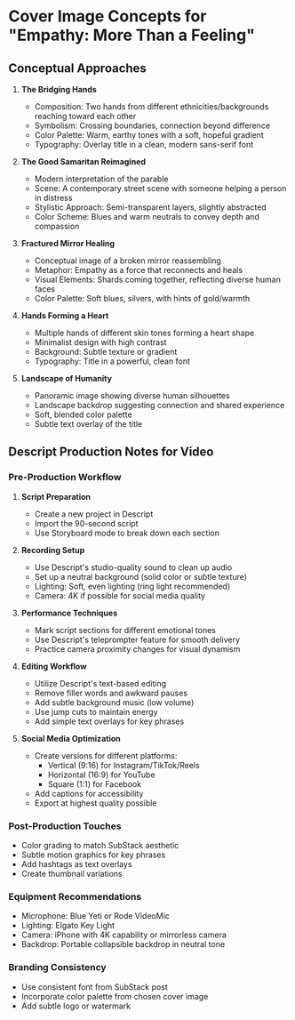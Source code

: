 # Cover Image Concepts for "Empathy: More Than a Feeling"

## Conceptual Approaches

1. **The Bridging Hands**
   - Composition: Two hands from different ethnicities/backgrounds reaching toward each other
   - Symbolism: Crossing boundaries, connection beyond difference
   - Color Palette: Warm, earthy tones with a soft, hopeful gradient
   - Typography: Overlay title in a clean, modern sans-serif font

2. **The Good Samaritan Reimagined**
   - Modern interpretation of the parable
   - Scene: A contemporary street scene with someone helping a person in distress
   - Stylistic Approach: Semi-transparent layers, slightly abstracted
   - Color Scheme: Blues and warm neutrals to convey depth and compassion

3. **Fractured Mirror Healing**
   - Conceptual image of a broken mirror reassembling
   - Metaphor: Empathy as a force that reconnects and heals
   - Visual Elements: Shards coming together, reflecting diverse human faces
   - Color Palette: Soft blues, silvers, with hints of gold/warmth

4. **Hands Forming a Heart**
   - Multiple hands of different skin tones forming a heart shape
   - Minimalist design with high contrast
   - Background: Subtle texture or gradient
   - Typography: Title in a powerful, clean font

5. **Landscape of Humanity**
   - Panoramic image showing diverse human silhouettes
   - Landscape backdrop suggesting connection and shared experience
   - Soft, blended color palette
   - Subtle text overlay of the title

## Descript Production Notes for Video

### Pre-Production Workflow
1. **Script Preparation**
   - Create a new project in Descript
   - Import the 90-second script
   - Use Storyboard mode to break down each section

2. **Recording Setup**
   - Use Descript's studio-quality sound to clean up audio
   - Set up a neutral background (solid color or subtle texture)
   - Lighting: Soft, even lighting (ring light recommended)
   - Camera: 4K if possible for social media quality

3. **Performance Techniques**
   - Mark script sections for different emotional tones
   - Use Descript's teleprompter feature for smooth delivery
   - Practice camera proximity changes for visual dynamism

4. **Editing Workflow**
   - Utilize Descript's text-based editing
   - Remove filler words and awkward pauses
   - Add subtle background music (low volume)
   - Use jump cuts to maintain energy
   - Add simple text overlays for key phrases

5. **Social Media Optimization**
   - Create versions for different platforms:
     * Vertical (9:16) for Instagram/TikTok/Reels
     * Horizontal (16:9) for YouTube
     * Square (1:1) for Facebook
   - Add captions for accessibility
   - Export at highest quality possible

### Post-Production Touches
- Color grading to match SubStack aesthetic
- Subtle motion graphics for key phrases
- Add hashtags as text overlays
- Create thumbnail variations

### Equipment Recommendations
- Microphone: Blue Yeti or Rode VideoMic
- Lighting: Elgato Key Light
- Camera: iPhone with 4K capability or mirrorless camera
- Backdrop: Portable collapsible backdrop in neutral tone

### Branding Consistency
- Use consistent font from SubStack post
- Incorporate color palette from chosen cover image
- Add subtle logo or watermark
